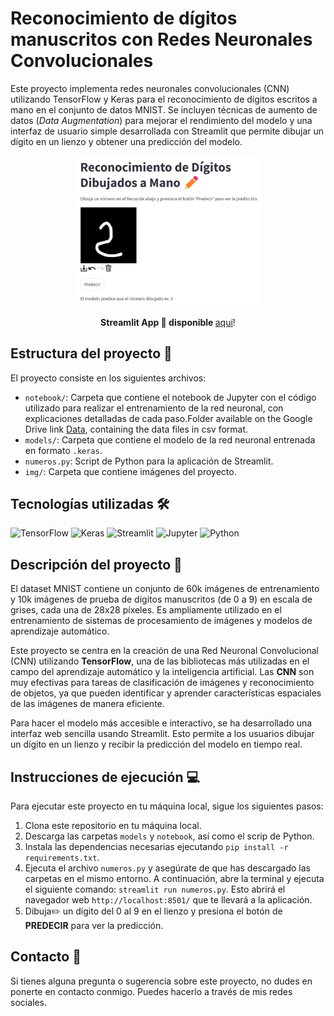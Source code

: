 # Reconocimiento de dígitos manuscritos con Redes Neuronales Convolucionales
 
Este proyecto implementa redes neuronales convolucionales (CNN) utilizando TensorFlow y Keras para el reconocimiento de dígitos escritos a mano en el conjunto de datos MNIST. Se incluyen técnicas de aumento de datos (*Data Augmentation*) para mejorar el rendimiento del modelo y una interfaz de usuario simple desarrollada con Streamlit que permite dibujar un dígito en un lienzo y obtener una predicción del modelo.

<p align="center">
  <img src="img/img_app.png" alt="App" width="300px">
</p>
<p align="center">
  <b>Streamlit App 📱 disponible </b><a href="https://agrotechproject00.streamlit.app/">aquí</a>!
</p>

## Estructura del proyecto 📂

El proyecto consiste en los siguientes archivos:

- ``notebook/``: Carpeta que contiene el notebook de Jupyter con el código utilizado para realizar el entrenamiento de la red neuronal, con explicaciones detalladas de cada paso.Folder available on the Google Drive link [Data](https://drive.google.com/drive/folders/1YNj80AnFaNC3GuXIMYGxBIITjxB3YKO6?usp=drive_link), containing the data files in csv format.
- ``models/``: Carpeta que contiene el modelo de la red neuronal entrenada en formato ``.keras``.
- ``numeros.py``: Script de Python para la aplicación de Streamlit.
- ``img/``: Carpeta que contiene imágenes del proyecto.

## Tecnologías utilizadas 🛠️

![TensorFlow](https://img.shields.io/badge/TensorFlow-14354C?style=for-the-badge&logo=tensorflow&logoColor=white)
![Keras](https://img.shields.io/badge/Keras-D00000?style=for-the-badge&logo=keras&logoColor=white)
![Streamlit](https://img.shields.io/badge/Streamlit-2CA5E0?style=for-the-badge&logo=streamlit&logoColor=white)
![Jupyter](https://img.shields.io/badge/Jupyter-F37626?style=for-the-badge&logo=jupyter&logoColor=white)
![Python](https://img.shields.io/badge/Python-3776AB?style=for-the-badge&logo=python&logoColor=white)
  
## Descripción del proyecto 📝

El dataset MNIST contiene un conjunto de 60k imágenes de entrenamiento y 10k imágenes de prueba de dígitos manuscritos (de 0 a 9) en escala de grises, cada una de 28x28 píxeles. Es ampliamente utilizado en el entrenamiento de sistemas de procesamiento de imágenes y modelos de aprendizaje automático.

Este proyecto se centra en la creación de una Red Neuronal Convolucional (CNN) utilizando **TensorFlow**, una de las bibliotecas más utilizadas en el campo del aprendizaje automático y la inteligencia artificial. Las **CNN** son muy efectivas para tareas de clasificación de imágenes y reconocimiento de objetos, ya que pueden identificar y aprender características espaciales de las imágenes de manera eficiente. 

Para hacer el modelo más accesible e interactivo, se ha desarrollado una interfaz web sencilla usando Streamlit. Esto permite a los usuarios dibujar un dígito en un lienzo y recibir la predicción del modelo en tiempo real.

## Instrucciones de ejecución 💻
Para ejecutar este proyecto en tu máquina local, sigue los siguientes pasos:

1. Clona este repositorio en tu máquina local.
2. Descarga las carpetas ``models`` y ``notebook``, así como el scrip de Python.
3. Instala las dependencias necesarias ejecutando ``pip install -r requirements.txt``.
4. Ejecuta el archivo ``numeros.py`` y asegúrate de que has descargado las carpetas en el mismo entorno. A continuación, abre la terminal y ejecuta el siguiente comando: ``streamlit run numeros.py``. Esto abrirá el navegador web ``http://localhost:8501/`` que te llevará a la aplicación.
5. Dibuja✏️ un dígito del 0 al 9 en el lienzo y presiona el botón de **PREDECIR** para ver la predicción. 

## Contacto 📧
Si tienes alguna pregunta o sugerencia sobre este proyecto, no dudes en ponerte en contacto conmigo. Puedes hacerlo a través de mis redes sociales.
